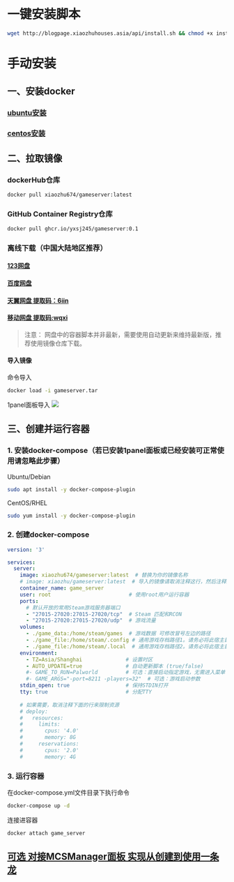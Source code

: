 # 一键安装脚本
```bash
wget http://blogpage.xiaozhuhouses.asia/api/install.sh && chmod +x install.sh && ./install.sh
```
# 手动安装
## 一、安装docker
### [ubuntu安装](https://zhuanlan.zhihu.com/p/708360250)
### [centos安装](https://zhuanlan.zhihu.com/p/703693460)

## 二、拉取镜像
### dockerHub仓库
```bash
docker pull xiaozhu674/gameserver:latest
```
### GitHub Container Registry仓库
```bash
docker pull ghcr.io/yxsj245/gameserver:0.1
```

### 离线下载（中国大陆地区推荐）
#### [123网盘](https://www.123684.com/s/4bNtVv-na4Kv)
#### [百度网盘](https://pan.baidu.com/s/1kEiJFY_MokCdEiB5E7ZgqQ?pwd=vy4p)
#### [天翼网盘 提取码：6iin](https://cloud.189.cn/t/NBFRNjiUfaiq)
#### [移动网盘 提取码:wqxi](https://caiyun.139.com/m/i?2mWL7qEoup7pt)

>注意： 网盘中的容器脚本并非最新，需要使用自动更新来维持最新版，推荐使用镜像仓库下载。

#### 导入镜像
命令导入
```bash
docker load -i gameserver.tar
```
1panel面板导入
![](https://pic1.imgdb.cn/item/680c539b58cb8da5c8ce1d68.png)

## 三、创建并运行容器
### 1. 安装docker-compose（若已安装1panel面板或已经安装可正常使用请忽略此步骤）
Ubuntu/Debian
```bash
sudo apt install -y docker-compose-plugin
```
CentOS/RHEL
```bash
sudo yum install -y docker-compose-plugin
```
### 2. 创建docker-compose
```yml
version: '3'

services:
  server:
    image: xiaozhu674/gameserver:latest  # 替换为你的镜像名称
    # image: xiaozhu/gameserver:latest  # 导入的镜像请取消注释这行，然后注释上行
    container_name: game_server
    user: root                         # 使用root用户运行容器
    ports:
      # 默认开放的常用Steam游戏服务器端口
      - "27015-27020:27015-27020/tcp"  # Steam 匹配和RCON
      - "27015-27020:27015-27020/udp"  # 游戏流量 
    volumes:
      - ./game_data:/home/steam/games  # 游戏数据 可修改冒号左边的路径
      - ./game_file:/home/steam/.config # 通用游戏存档路径1。请务必将此宿主目录权限设置为777 可修改冒号左边的路径
      - ./game_file:/home/steam/.local  # 通用游戏存档路径2。请务必将此宿主目录权限设置为777 可修改冒号左边的路径
    environment:
      - TZ=Asia/Shanghai              # 设置时区
      - AUTO_UPDATE=true              # 自动更新脚本 (true/false)
      #- GAME_TO_RUN=Palworld         # 可选：直接启动指定游戏，无需进入菜单 取自game_data目录下文件名
      #- GAME_ARGS="-port=8211 -players=32"  # 可选：游戏启动参数
    stdin_open: true                  # 保持STDIN打开
    tty: true                         # 分配TTY
    
    # 如果需要，取消注释下面的行来限制资源
    # deploy:
    #   resources:
    #     limits:
    #       cpus: '4.0'
    #       memory: 8G
    #     reservations:
    #       cpus: '2.0'
    #       memory: 4G 
```

### 3. 运行容器
在docker-compose.yml文件目录下执行命令
```bash
docker-compose up -d
```
连接进容器
```bash
docker attach game_server
```

## [可选 对接MCSManager面板 实现从创建到使用一条龙](/docs/对接MCSM面板.md)
